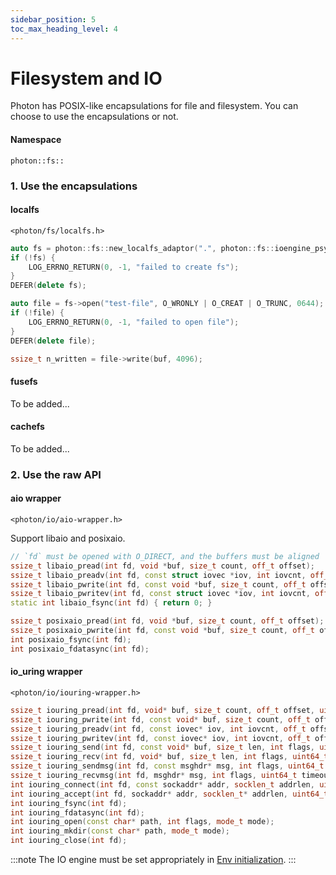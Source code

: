 ```yaml
---
sidebar_position: 5
toc_max_heading_level: 4
---
```


# Filesystem and IO

Photon has POSIX-like encapsulations for file and filesystem. You can choose to use the encapsulations or not.

#### Namespace

`photon::fs::`

### 1. Use the encapsulations

#### localfs

`<photon/fs/localfs.h>`

```cpp
auto fs = photon::fs::new_localfs_adaptor(".", photon::fs::ioengine_psync);
if (!fs) {
    LOG_ERRNO_RETURN(0, -1, "failed to create fs");
}
DEFER(delete fs);

auto file = fs->open("test-file", O_WRONLY | O_CREAT | O_TRUNC, 0644);
if (!file) {
    LOG_ERRNO_RETURN(0, -1, "failed to open file");
}
DEFER(delete file);

ssize_t n_written = file->write(buf, 4096);
```

#### fusefs

To be added...

#### cachefs

To be added...

### 2. Use the raw API

#### aio wrapper

`<photon/io/aio-wrapper.h>`

Support libaio and posixaio.

```cpp
// `fd` must be opened with O_DIRECT, and the buffers must be aligned
ssize_t libaio_pread(int fd, void *buf, size_t count, off_t offset);
ssize_t libaio_preadv(int fd, const struct iovec *iov, int iovcnt, off_t offset);
ssize_t libaio_pwrite(int fd, const void *buf, size_t count, off_t offset);
ssize_t libaio_pwritev(int fd, const struct iovec *iov, int iovcnt, off_t offset);
static int libaio_fsync(int fd) { return 0; }

ssize_t posixaio_pread(int fd, void *buf, size_t count, off_t offset);
ssize_t posixaio_pwrite(int fd, const void *buf, size_t count, off_t offset);
int posixaio_fsync(int fd);
int posixaio_fdatasync(int fd);
```

#### io_uring wrapper

`<photon/io/iouring-wrapper.h>`

```cpp
ssize_t iouring_pread(int fd, void* buf, size_t count, off_t offset, uint64_t timeout);
ssize_t iouring_pwrite(int fd, const void* buf, size_t count, off_t offset, uint64_t timeout);
ssize_t iouring_preadv(int fd, const iovec* iov, int iovcnt, off_t offset, uint64_t timeout);
ssize_t iouring_pwritev(int fd, const iovec* iov, int iovcnt, off_t offset, uint64_t timeout);
ssize_t iouring_send(int fd, const void* buf, size_t len, int flags, uint64_t timeout);
ssize_t iouring_recv(int fd, void* buf, size_t len, int flags, uint64_t timeout);
ssize_t iouring_sendmsg(int fd, const msghdr* msg, int flags, uint64_t timeout);
ssize_t iouring_recvmsg(int fd, msghdr* msg, int flags, uint64_t timeout);
int iouring_connect(int fd, const sockaddr* addr, socklen_t addrlen, uint64_t timeout);
int iouring_accept(int fd, sockaddr* addr, socklen_t* addrlen, uint64_t timeout);
int iouring_fsync(int fd);
int iouring_fdatasync(int fd);
int iouring_open(const char* path, int flags, mode_t mode);
int iouring_mkdir(const char* path, mode_t mode);
int iouring_close(int fd);
```

:::note
The IO engine must be set appropriately in [Env initialization](./env#init).
:::